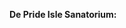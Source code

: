 
**De Pride Isle Sanatorium:**
```loadstring(game:HttpGet("https://raw.githubusercontent.com/envyofblood/unholysister/refs/heads
